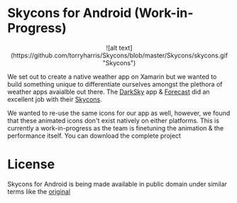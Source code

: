 Skycons for Android (Work-in-Progress)
======================================

<center>![alt text](https://github.com/torryharris/Skycons/blob/master/Skycons/skycons.gif "Skycons")</center>

We set out to create a native weather app on Xamarin but we wanted to build something unique to differentiate ourselves amongst the plethora of weather apps avaialble out there. The [DarkSky](http://darkskyapp.com) app & [Forecast](http://forecast.io) did an excellent job with their [Skycons](http://darkskyapp.github.io/skycons/). 

We wanted to re-use the same icons for our app as well, however, we found that these animated icons don't exist natively on either platforms. This is currently a work-in-progress as the team is finetuning the animation & the performance itself. You can download the complete project 



License
=======

Skycons for Android is being made available in public domain under similar terms like the [original](http://darkskyapp.github.io)

